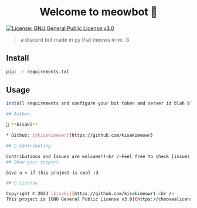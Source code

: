 <h1 align="center">Welcome to meowbot 👋</h1>
<p>
  <a href="https://choosealicense.com/licenses/gpl-3.0/" target="_blank">
    <img alt="License: GNU General Public License v3.0" src="https://img.shields.io/badge/License-GNU General Public License v3.0-yellow.svg" />
  </a>
</p>

> a discord bot made in py that meows in vc :3

## Install

```sh
pip: -r requirements.txt
```

## Usage

```sh
install requirements and configure your bot token and server id blah blah pull requests open

## Author

👤 **kisaki**

* Github: [@kisakimeowr](https://github.com/kisakimeowr)

## 🤝 Contributing

Contributions and Issues are welcome!!<br />Feel free to check [issues page](https://github.com/kisakimeowr/meowbot/issues)
## Show your support

Give a ⭐️ if this project is cool :3

## 📝 License

Copyright © 2023 [kisaki](https://github.com/kisakimeowr).<br />
This project is [GNU General Public License v3.0](https://choosealicense.com/licenses/gpl-3.0/) licensed.


